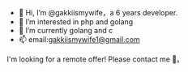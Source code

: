 - 👋 Hi, I’m @gakkiismywife，a 6 years developer.
- 👀 I’m interested in php and golang
- 🌱 I’m currently golang and c
- 📫 email:gakkiismywife1@gmail.com

I'm looking for a remote offer! Please contact me 🙇。

<!---
gakkiismywife/gakkiismywife is a ✨ special ✨ repository because its `README.md` (this file) appears on your GitHub profile.
You can click the Preview link to take a look at your changes.
--->
